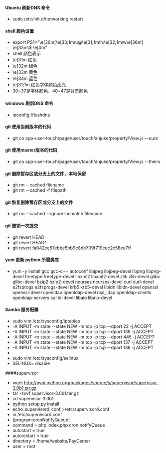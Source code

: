 #### Ubuntu 刷新DNS 命令
  * sudo /etc/init.d/networking restart
 

#### shell 颜色设置
  * export PS1="\e[36m[\e[33;1m\u@\e[31;1m\h:\e[32;1m\w\e[36m] \e[33m\\$ \e[0m"
  * shell 颜色表示 
  * \e[31m 红色
  * \e[32m 绿色
  * \e[33m 黄色
  * \e[34m 蓝色
  * \e[31;1m 红色字体颜色高亮
  * 30~37是字体颜色、40~47是背景颜色


#### windows 刷新DNS 命令
  * ipconfig /flushdns


#### git 使用当前版本的代码
  * git co app-user-touch/page/user/touch/anjuke/property/View.js --ours
  

#### git 使用master版本的代码
  * git co app-user-touch/page/user/touch/anjuke/property/View.js --theirs
  
#### git 删除暂存区或分支上的文件，本地保留
  * git rm --cached filename
  * git rm --cached -f filepath
  
#### git 恢复删除暂存区或分支上的文件
  * git rm --cached --ignore-unmatch filename
  


#### git 撤销一次提交
  * git revert HEAD
  * git revert HEAD^  
  * git revert fa042ce57ebbe5bb9c8db709f719cec2c58ee7ff

#### yum 更新 python 所需类库
  * yum -y install gcc gcc-c++ autoconf libjpeg libjpeg-devel libpng libpng-devel freetype freetype-devel libxml2 libxml2-devel zlib zlib-devel glibc glibc-devel bzip2 bzip2-devel ncurses ncurses-devel curl curl-devel e2fsprogs e2fsprogs-devel krb5 krb5-devel libidn libidn-devel openssl openssl-devel openldap openldap-devel nss_ldap openldap-clients openldap-servers sqlite-devel libaio libaio-devel


#### Samba 服务配置
  * sudo vim /etc/sysconfig/iptables
  * -A INPUT -m state --state NEW -m tcp -p tcp --dport 22 -j ACCEPT
  * -A INPUT -m state --state NEW -m tcp -p tcp --dport 139 -j ACCEPT
  * -A INPUT -m state --state NEW -m tcp -p tcp --dport 445 -j ACCEPT
  * -A INPUT -m state --state NEW -m tcp -p tcp --dport 137 -j ACCEPT
  * -A INPUT -m state --state NEW -m tcp -p tcp --dport 138 -j ACCEPT
  * 
  * sudo vim /etc/sysconfig/selinux
  * SELINUX= disable
  

####supervisor
* wget http://pypi.python.org/packages/source/s/supervisor/supervisor-3.0b1.tar.gz
* tar -zxvf supervisor-3.0b1.tar.gz
* cd supervisor-3.0b1
* python setup.py install
* echo_supervisord_conf  >/etc/supervisord.conf
* vi /etc/supervisord.conf
* [program:cronNotifyQueue]
* command = php index.php cron notifyQueue
* autostart = true
* autorestart = true
* directory = /home/website/PayCenter
* user = root
